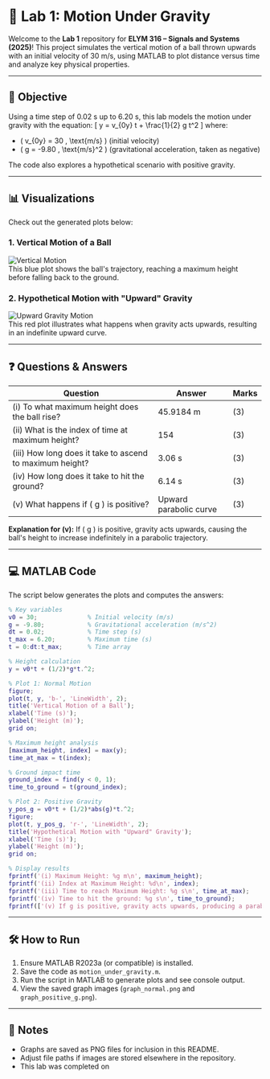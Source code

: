 # 🚀 Lab 1: Motion Under Gravity

Welcome to the **Lab 1** repository for **ELYM 316 – Signals and Systems (2025)**! This project simulates the vertical motion of a ball thrown upwards with an initial velocity of 30 m/s, using MATLAB to plot distance versus time and analyze key physical properties.

---

## 🎯 Objective
Using a time step of 0.02 s up to 6.20 s, this lab models the motion under gravity with the equation:
\[ y = v_{0y} t + \frac{1}{2} g t^2 \]
where:
- \( v_{0y} = 30 \, \text{m/s} \) (initial velocity)
- \( g = -9.80 \, \text{m/s}^2 \) (gravitational acceleration, taken as negative)

The code also explores a hypothetical scenario with positive gravity.

---

## 📊 Visualizations
Check out the generated plots below:

### 1. Vertical Motion of a Ball
![Vertical Motion](graph_normal.png)  
This blue plot shows the ball's trajectory, reaching a maximum height before falling back to the ground.

### 2. Hypothetical Motion with "Upward" Gravity
![Upward Gravity Motion](graph_positive_g.png)  
This red plot illustrates what happens when gravity acts upwards, resulting in an indefinite upward curve.

---

## ❓ Questions & Answers
| **Question**                              | **Answer**              | **Marks** |
|-------------------------------------------|-------------------------|-----------|
| (i) To what maximum height does the ball rise? | 45.9184 m              | (3)       |
| (ii) What is the index of time at maximum height? | 154                  | (3)       |
| (iii) How long does it take to ascend to maximum height? | 3.06 s           | (3)       |
| (iv) How long does it take to hit the ground? | 6.14 s               | (3)       |
| (v) What happens if \( g \) is positive?    | Upward parabolic curve | (3)       |

**Explanation for (v):** If \( g \) is positive, gravity acts upwards, causing the ball's height to increase indefinitely in a parabolic trajectory.

---

## 💻 MATLAB Code
The script below generates the plots and computes the answers:
```matlab
% Key variables
v0 = 30;              % Initial velocity (m/s)
g = -9.80;            % Gravitational acceleration (m/s^2)
dt = 0.02;            % Time step (s)
t_max = 6.20;         % Maximum time (s)
t = 0:dt:t_max;       % Time array

% Height calculation
y = v0*t + (1/2)*g*t.^2;

% Plot 1: Normal Motion
figure;
plot(t, y, 'b-', 'LineWidth', 2);
title('Vertical Motion of a Ball');
xlabel('Time (s)');
ylabel('Height (m)');
grid on;

% Maximum height analysis
[maximum_height, index] = max(y);
time_at_max = t(index);

% Ground impact time
ground_index = find(y < 0, 1);
time_to_ground = t(ground_index);

% Plot 2: Positive Gravity
y_pos_g = v0*t + (1/2)*abs(g)*t.^2;
figure;
plot(t, y_pos_g, 'r-', 'LineWidth', 2);
title('Hypothetical Motion with "Upward" Gravity');
xlabel('Time (s)');
ylabel('Height (m)');
grid on;

% Display results
fprintf('(i) Maximum Height: %g m\n', maximum_height);
fprintf('(ii) Index at Maximum Height: %d\n', index);
fprintf('(iii) Time to reach Maximum Height: %g s\n', time_at_max);
fprintf('(iv) Time to hit the ground: %g s\n', time_to_ground);
fprintf(['(v) If g is positive, gravity acts upwards, producing a parabolic curve that increases indefinitely.\n']);
```

---

## 🛠️ How to Run
1. Ensure MATLAB R2023a (or compatible) is installed.
2. Save the code as `motion_under_gravity.m`.
3. Run the script in MATLAB to generate plots and see console output.
4. View the saved graph images (`graph_normal.png` and `graph_positive_g.png`).

---

## 📝 Notes
- Graphs are saved as PNG files for inclusion in this README.
- Adjust file paths if images are stored elsewhere in the repository.
- This lab was completed on